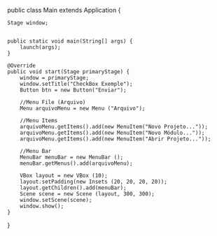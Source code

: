 public class Main extends Application {
    
    Stage window;
    
    
    public static void main(String[] args) {
        launch(args);
    }
    
    @Override
    public void start(Stage primaryStage) {
        window = primaryStage;
        window.setTitle("CheckBox Exemple");
        Button btn = new Button("Enviar");
        
        //Menu File (Arquivo)
        Menu arquivoMenu = new Menu ("Arquivo");
        
        //Menu Items
        arquivoMenu.getItems().add(new MenuItem("Novo Projeto..."));
        arquivoMenu.getItems().add(new MenuItem("Novo Módulo..."));
        arquivoMenu.getItems().add(new MenuItem("Abrir Projeto..."));
        
        //Menu Bar
        MenuBar menuBar = new MenuBar ();
        menuBar.getMenus().add(arquivoMenu);
        
        VBox layout = new VBox (10);
        layout.setPadding(new Insets (20, 20, 20, 20));
        layout.getChildren().add(menuBar);
        Scene scene = new Scene (layout, 300, 300);
        window.setScene(scene);
        window.show();
    }
    
    
    
}
